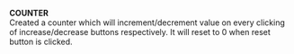 **COUNTER** <br>
Created a counter which will increment/decrement value on every clicking of increase/decrease buttons respectively. It will reset to 0 when reset button is clicked.